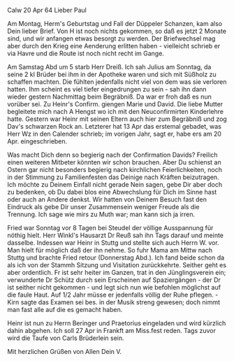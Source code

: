  Calw 20 Apr 64
Lieber Paul

Am Montag, Herm's Geburtstag und Fall der Düppeler Schanzen, kam also Dein lieber Brief. Von H ist noch nichts gekommen, so daß es jetzt 2 Monate sind, und wir anfangen etwas besorgt zu werden. Der Briefwechsel mag aber durch den Krieg eine Aenderung erlitten haben - vielleicht schrieb er via Havre und die Route ist noch nicht recht im Gange.

Am Samstag Abd um 5 starb Herr Dreiß. Ich sah Julius am Sonntag, da seine 2 kl Brüder bei ihm in der Apotheke waren und sich mit Süßholz zu schaffen machten. Die fühlten jedenfalls nicht viel von dem was sie verloren hatten. Ihm scheint es viel tiefer eingedrungen zu sein - sah ihn dann wieder gestern Nachmittag beim Begräbniß. Da war er froh daß es nun vorüber sei. 
Zu Heinr's Confirm. giengen Marie und David. Die liebe Mutter begleitete mich nach A Hengst wo ich mit den Neuconfirmirten Kinderlehre hatte. Gestern war Heinr mit seinen Eltern auch hier zum Begräbniß und zog Dav's schwarzen Rock an. Letzterer hat 13 Apr das erstemal gebadet, was Herr Wz in den Calender schrieb; im vorigen Jahr, sagt er, habe ers am 20 Apr. eingeschrieben.

Was macht Dich denn so begierig nach der Confirmation Davids? Freilich einen weiteren Mitbeter könnten wir schon brauchen. Aber Du schienst an Ostern gar nicht besonders begierig nach kirchlichen Feierlichkeiten, noch in der Stimmung zu Familienfesten das Deinige nach Kräften beizutragen. Ich möchte zu Deinem Einfall nicht gerade Nein sagen, gebe Dir aber doch zu bedenken, ob Du dabei blos eine Abwechslung für Dich im Sinne hast oder auch an Andere denkst. Wir hatten von Deinem Besuch fast den Eindruck als gebe Dir unser Zusammensein weniger Freude als die Trennung. Ich sage wie mirs zu Muth war; man kann sich ja irren.

Fried war Sonntag vor 8 Tagen bei Steudel der völlige Ausspannung für nöthig hielt. Herr Winkl's Hausarzt Dr Reuß sah ihn Tags darauf und meinte dasselbe. Indessen war Heinr in Stuttg und stellte sich auch Herrn W. vor. Man hielt für möglich daß der ihn nehme. So fuhr Mama am Mittw nach Stuttg und brachte Fried retour (Donnerstag Abd.). Ich fand beide schon da als ich von der Stammh Sitzung und Visitation zurückkehrte. Seither geht es aber ordentlich. Fr ist sehr heiter im Ganzen, trat in den Jünglingsverein ein; verwunderte Dr Schütz durch sein Erscheinen auf Spaziergängen - der Dr ist seither nicht gekommen - und legt sich nun wie befohlen möglichst auf die faule Haut. Auf 1/2 Jahr müsse er jedenfalls völlig der Ruhe pflegen. - Kirn sagte das Examen sei bes. in der Musik streng gewesen; doch nimmt man fast alle auf die es gemacht haben.

Heinr ist nun zu Herrn Beringer und Praetorius eingeladen und wird kürzlich dahin abgehen. Ich soll 27 Apr in Frankft am Miss.fest reden. Tags zuvor wird die Taufe von Carls Brüderlein sein.

 Mit herzlichen Grüßen von Allen
 Dein V.

